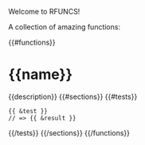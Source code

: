 Welcome to RFUNCS!

A collection of amazing functions:

{{#functions}}
# {{name}}
{{description}}
{{#sections}}
{{#tests}}
```
{{ &test }}
// => {{ &result }}
```

{{/tests}}
{{/sections}}
{{/functions}}
